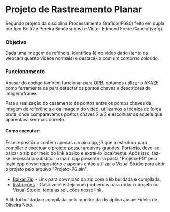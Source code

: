 # Projeto de Rastreamento Planar
Segundo projeto da disciplina Processamento Gráfico(IF680) feito em dupla por Igor Beltrão Pereira Simões(ibps) e Victor Edmond Freire Gaudiot(vefg).

### Objetivo
Dada uma imagem de refência, identifica-lá no vídeo dado (tanto da webcam quanto vídeos normais) e destacá-la com um contorno colorido.

### Funcionamento
Apesar do código também funcionar para ORB, optamos utilizar o AKAZE como ferramenta de para detectar os pontos chaves e descritores da imagem/frame.

Para a realização do casamento de pontos entre os pontos chaves da imagem de referência e da imagem do vídeo, utilizamos a técnica de força bruta, onde comparavamos pontos chaves 2 a 2 e escolhíamos aquele que aparentava ser mais correto.

#### Como executar:
Esse repositório contém apenas o main.cpp, já que a estrutura para compilar e exectuar o projeto possui arquivos grandes. Portanto, deve-se baixar o zip por meio do link abaixo e extraí-lo localmente. Após isso, faz-se necessário substituir o main.cpp presente na pasta "Projeto-PG" pelo main.cpp desse repositório e apenas então utilizar o Visual Studio para abrir o projeto pelo arquivo "Projeto-PG.sln".

* [Baixar Zip](https://drive.google.com/open?id=1eDMOa9gpvhqr2N3YT6WjQDryHAVYGloI) - Link para download do zip com a lib buildada e compilada.
* [Instruções](https://drive.google.com/open?id=1iBeXNe9_XvyT2smlTcSJb8ub0pnBHZ1L) - Caso você esteja com problemas para rodar o projeto no Visual Studio, tente as soluções nesse link.

A lib foi buildada e compilada pelo monitor da disciplina Josue Fidelis de Oliveira Neto.
